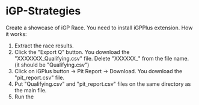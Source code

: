 # iGP-Strategies
Create a showcase of iGP Race. You need to install iGPPlus extension.
How it works:
1. Extract the race results.
2. Click the "Export Q" button. You download the "XXXXXXX_Qualifying.csv" file. Delete "XXXXXX_" from the file name. (it should be "Qualifying.csv")
3. Click on iGPlus button -> Pit Report -> Download. You download the "pit_report.csv" file.
4. Put "Qualifying.csv" and "pit_report.csv" files on the same directory as the main file.
5. Run the 
